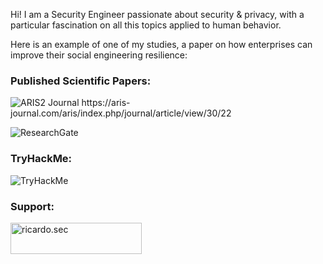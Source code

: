 Hi! I am a Security Engineer passionate about security & privacy, with a particular fascination on all this topics applied to human behavior. 

Here is an example of one of my studies, a paper on how enterprises can improve their social engineering resilience:

<h3 align="left">Published Scientific Papers:</h3>
<p align="left"> <img src="https://aris-journal.com/aris/index.php/journal/article/view/30/22" alt="ARIS2 Journal"> https://aris-journal.com/aris/index.php/journal/article/view/30/22
<p align="left"> <img src="https://www.researchgate.net/publication/376315901_Improving_Social_Engineering_Resilience_In_Enterprises_A_Systematic_Literature_Review?_sg=UjTtlY3BgZKqPhV2h6-DN13C1Zanq78mL4TZswZGbAuLp3BKR2E_ISvBTsLa2M-4eGSZXoMfg-BC2ig&_tp=eyJjb250ZXh0Ijp7ImZpcnN0UGFnZSI6Il9kaXJlY3QiLCJwYWdlIjoiX2RpcmVjdCJ9fQ" alt="ResearchGate">


<h3 align="left">TryHackMe:</h3>
<p align="left"> <img src="https://tryhackme-badges.s3.amazonaws.com/onionpod.png" alt="TryHackMe">

<h3 align="left">Support:</h3>
<p><a href="https://www.buymeacoffee.com/ricardo.sec"> <img align="left" src="https://cdn.buymeacoffee.com/buttons/v2/default-yellow.png" height="50" width="210" alt="ricardo.sec" /></a></p><br><br>
